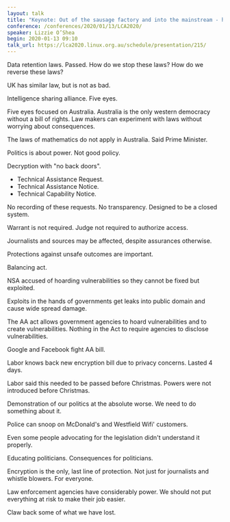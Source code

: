 ```yaml
---
layout: talk
title: "Keynote: Out of the sausage factory and into the mainstream - how we can fight for digital rights"
conference: /conferences/2020/01/13/LCA2020/
speaker: Lizzie O’Shea
begin: 2020-01-13 09:10
talk_url: https://lca2020.linux.org.au/schedule/presentation/215/
---
```

Data retention laws. Passed. How do we stop these laws? How do we reverse
these laws?

UK has similar law, but is not as bad.

Intelligence sharing alliance. Five eyes.

Five eyes focused on Australia. Australia is the only western democracy without
a bill of rights. Law makers can experiment with laws without worrying about
consequences.

The laws of mathematics do not apply in Australia. Said Prime Minister.

Politics is about power. Not good policy.

Decryption with "no back doors".

* Technical Assistance Request.
* Technical Assistance Notice.
* Technical Capability Notice.

No recording of these requests. No transparency. Designed to be a closed
system.

Warrant is not required. Judge not required to authorize access.

Journalists and sources may be affected, despite assurances otherwise.

Protections against unsafe outcomes are important.

Balancing act.

NSA accused of hoarding vulnerabilities so they cannot be fixed but exploited.

Exploits in the hands of governments get leaks into public domain and cause
wide spread damage.

The AA act allows government agencies to hoard vulnerabilities and to create
vulnerabilities. Nothing in the Act to require agencies to disclose
vulnerabilities.

Google and Facebook fight AA bill.

Labor knows back new encryption bill due to privacy concerns. Lasted 4 days.

Labor said this needed to be passed before Christmas. Powers were not
introduced before Christmas.

Demonstration of our politics at the absolute worse. We need to do something
about it.

Police can snoop on McDonald's and Westfield Wifi' customers.

Even some people advocating for the legislation didn't understand it properly.

Educating politicians. Consequences for politicians.

Encryption is the only, last line of protection. Not just for journalists
and whistle blowers. For everyone.

Law enforcement agencies have considerably power. We should not put
everything at risk to make their job easier.

Claw back some of what we have lost.
